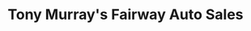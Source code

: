 ---
title: "Tony Murray's Fairway Auto Sales"
url: /hancock/tony-murrays-fairway-auto-sales/
shop: Autohaus
---